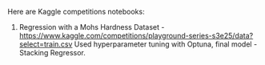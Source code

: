Here are Kaggle competitions notebooks:
1. Regression with a Mohs Hardness Dataset - https://www.kaggle.com/competitions/playground-series-s3e25/data?select=train.csv
  Used hyperparameter tuning with Optuna, final model - Stacking Regressor.
